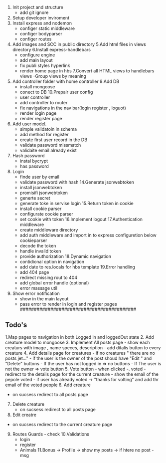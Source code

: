1. Init project and structure
    - add git ignore
2. Setup developer inviroment
3. Install express and nodemon
    - configer static middleware
    - configer bodyparser
    - configer routes
4. Add images and SCC in public directory
5.Add html files in views directory
6.Install express-handlebars
    - configure engine
    - add main layout
    - fix publi styles hyperlink
    - render home page in hbs
7.Convert all HTML views to handlebars views
    -Group views by meaning
8. Add controller folder with home controller
9.Add DB 
    - install mongoose 
    - conect to DB
10.Prepair user config
    - user controller
    - add controller to router  
    - fix navigations in the nav bar(login register , loguot)
    - render login page
    - render register page
11. Add user model.
    - simple validatoin in schema
    - add method for register
    - create first user record in the DB
     - validate password missmatch
     - validaite email already exist
12. Hash password
    - instal bycrypt 
    - has password
13. Login
    - finde user by email
    - validate password with hash
14.Generate jsonwebtoken
    - install jsonwebtoken
    - promisifi jsonwebtoken
    - generte secret
    - generate toke in servise login
15.Return token in cookie
    - install cookie parser
    - configurate cookie parser
     - set cookie with token
16.Implement logout
17.Authentication middleware
    - create middleware directory
    - add auth middleware and import in to express configuretion below cookieparser
    - decode the token
    - handle invalid token
    - provide authorization
18.Dynamic navigation
    - contidional option in navigation
    - add date to res.locals for hbs template
19.Error handling
    - add 404 page
    - redirect missing rout to 404
    - add global error handle (optional)
    - error massage util
20. Show error notification
    - show in the main layout
    - pass error to render in login and register pages 
##########################################
## Todo's

1.Map pages to navigation in both Logged in and loggedOut state
2. Add creature model to mongoose
3. Implement All posts page
    - show each creaturs with image , name speces, description
     - add ditalis button to every creature
4. Add details page for creatures
    - if no creatures " there are no posts jet..."
     - if the user is the owner of the post shoud have "Edit " and "Delete" buttons
     - If the user has not logged in => no buttons
     - If The user is not the owner => vote button
5. Vote button 
    - when clicked -. voted
    - redirect to the details page for the current creature
     - show the email of the pepole voted
     - if user has already voted -> "thanks for volting" and add thr email of the voted people
6. Add creature 
 - on sucsess redirect to all posts page
7. Delete creature
    - on sucsess redirect to all posts page
8. Edit creatre
- on sucsess redirect to the current creature page
9. Routes Guards - check
10.Validations
    - login
    - register
    - Animals
11.Bonus -> Profile 
-> show my posts
-> if htere no post - msg

